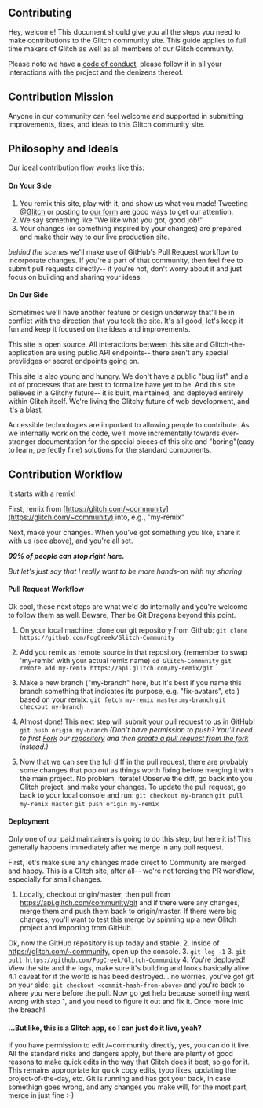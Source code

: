 Contributing
------------

Hey, welcome!  This document should give you all the steps you need to make contributions to the Glitch community site. This guide applies to full time makers of Glitch as well as all members of our Glitch community.

Please note we have a [code of conduct](https://glitch.com/edit/#!/community?path=CODE_OF_CONDUCT.md), please follow it in all your interactions with the project and the denizens thereof.

Contribution Mission
--------------------
Anyone in our community can feel welcome and supported in submitting improvements, fixes, and ideas to this Glitch community site.


Philosophy and Ideals
---------------------

Our ideal contribution flow works like this:

#### On Your Side

1. You remix this site, play with it, and show us what you made!  Tweeting [@Glitch](https://twitter.com/glitch) or posting to [our form](https://support.glitch.com/) are good ways to get our attention.
2. We say something like "We like what you got, good job!"
3. Your changes (or something inspired by your changes) are prepared and make their way to our live production site.

_behind the scenes_ we'll make use of GitHub's Pull Request workflow to incorporate changes.  If you're a part of that community, then feel free to submit pull requests directly-- if you're not,  don't worry about it and just focus on building and sharing your ideas.

#### On Our Side

Sometimes we'll have another feature or design underway that'll be in conflict with the direction that you took the site.  It's all good, let's keep it fun and keep it focused on the ideas and improvements.

This site is open source. All interactions between this site and Glitch-the-application are using public API endpoints-- there aren't any special prevlidges or secret endpoints going on.

This site is also young and hungry.  We don't have a public "bug list" and a lot of processes that are best to formalize have yet to be. And this site believes in a Glitchy future-- it is built, maintained, and deployed entirely within Glitch itself.  We're living the Glitchy future of web development, and it's a blast.

Accessible technologies are important to allowing people to contribute.  As we internally work on the code, we'll move incrementally towards ever-stronger documentation for the special pieces of this site and "boring"(easy to learn, perfectly fine) solutions for the standard components.


Contribution Workflow
----------------------

It starts with a remix!

First, remix from [https://glitch.com/~community](https://glitch.com/~community) into, e.g., "my-remix"

Next, make your changes.  When you've got something you like, share it with us (see above), and you're all set.

***99% of people can stop right here.***

_But let's just say that I really want to be more hands-on with my sharing_

#### Pull Request Workflow

Ok cool, these next steps are what we'd do internally and you're welcome to follow them as well.  Beware, Thar be Git Dragons beyond this point.

1. On your local machine, clone our git repository from Github: 
 `git clone https://github.com/FogCreek/Glitch-Community`

2. Add you remix as remote source in that repository (remember to swap 'my-remix' with your actual remix name)
 `cd Glitch-Community`
 `git remote add my-remix https://api.glitch.com/my-remix/git`
 
3. Make a new branch ("my-branch" here, but it's best if you name this branch something that indicates its purpose, e.g. "fix-avatars", etc.) based on your remix:
 `git fetch my-remix master:my-branch`
 `git checkout my-branch`

4. Almost done!  This next step will submit your pull request to us in GitHub!
 `git push origin my-branch` 
 _(Don't have permission to push? You'll need to first [Fork](https://blog.scottlowe.org/2015/01/27/using-fork-branch-git-workflow/) our [repository](https://github.com/FogCreek/Glitch-Community) and then [create a pull request from the fork](https://help.github.com/articles/creating-a-pull-request-from-a-fork/) instead.)_

5. Now that we can see the full diff in the pull request, there are probably some changes that pop out as things worth fixing before merging it with the main project.  No problem, iterate!  Observe the diff, go back into you Glitch project, and make your changes.  To update the pull request, go back to your local console and run:
`git checkout my-branch`
`git pull my-remix master`
`git push origin my-remix`

#### Deployment
Only one of our paid maintainers is going to do this step, but here it is!  This generally happens immediately after we merge in any pull request.

First, let's make sure any changes made direct to Community are merged and happy.  This is a Glitch site, after all-- we're not forcing the PR workflow, especially for small changes.

1. Locally, checkout origin/master, then pull from https://api.glitch.com/community/git and if there were any changes, merge them and push them back to origin/master.  If there were big changes, you'll want to test this merge by spinning up a new Glitch project and importing from GitHub.

Ok, now the GitHub repository is up today and stable. 
2. Inside of https://glitch.com/~community, open up the console.
3. `git log -1`
3. `git pull https://github.com/FogCreek/Glitch-Community`
4. You're deployed!  View the site and the logs, make sure it's building and looks basically alive.
  4.1 caveat for if the world is has beed destroyed...  no worries, you've got git on your side: `git checkout <commit-hash-from-above>` and you're back to where you were before the pull.  Now go get help because something went wrong with step 1, and you need to figure it out and fix it. Once more into the breach!

#### ...But like, this is a Glitch app, so I can just do it live, yeah?
If you have permission to edit /~community directly,  yes, you can do it live.  All the standard risks and dangers apply, but there are plenty of good reasons to make quick edits in the way that Glitch does it best, so go for it. This remains appropriate for quick copy edits, typo fixes, updating the project-of-the-day, etc. Git is running and has got your back, in case somethign goes wrong, and any changes you make will, for the most part, merge in just fine :-)